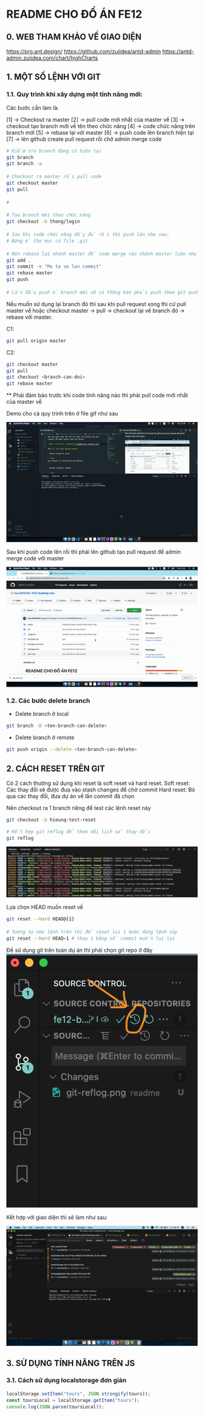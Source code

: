 # README CHO ĐỒ ÁN FE12

## 0. WEB THAM KHẢO VỀ GIAO DIỆN

<https://pro.ant.design/>
<https://github.com/zuiidea/antd-admin>
<https://antd-admin.zuiidea.com/chart/highCharts>

## 1. MỘT SỐ LỆNH VỚI GIT

### 1.1. Quy trình khi xây dựng một tính năng mới:

Các bước cần làm là:

[1] -> Checkout ra master
[2] -> pull code mới nhất của master về
[3] -> checkout tạo branch mới về tên theo chức năng
[4] -> code chức năng trên branch mới
[5] -> rebase lại với master
[6] -> push code lên branch hiện tại
[7] -> lên github create pull request rồi chờ admin merge code

```bash
# Kiểm tra branch đang có hiện tại
git branch
git branch -a

# Checkout ra master rồi pull code
git checkout master
git pull

#

# Tạo branch mới theo chức năng
git checkout -b thong/login

# Sau khi code chức năng đầy đủ rồi thì push lên như sau:
# Đứng ở thư mục có file .git

# Nên rebase lại nhánh master để code merge vào nhánh master luôn như sau:
git add .
git commit -m "Mo ta ve lan commit"
git rebase master
git push

# Lần đầu push ở branch mới sẽ có thông báo phải push theo git push --set-upstream origin thong/login

```

Nếu muốn sử dụng lại branch đó thì sau khi pull request xong thì cứ pull master về hoặc checkout master -> pull -> checkout lại về branch đó -> rebase với master.

C1:

```bash
git pull origin master
```

C2:

```bash
git checkout master
git pull
git checkout <branch-can-doi>
git rebase master
```

\*\* Phải đảm bảo trước khi code tính năng nào thì phải pull code mới nhất của master về

Demo cho cả quy trình trên ở file gif như sau

![Demo quy trinh rebase va push](./readme/git-push.gif)

Sau khi push code lên rồi thì phải lên github tạo pull request để admin merge code với master

![Demo create pull request](./readme/pull-request.gif)

### 1.2. Các bước delete branch

- Delete branch ở local

```bash
git branch -D <ten-branch-can-delete>
```

- Delete branch ở remote

```bash
git push origin --delete <ten-branch-can-delete>
```

## 2. CÁCH RESET TRÊN GIT

Có 2 cách thường sử dụng khi reset là soft reset và hard reset.
Soft reset: Các thay đổi sẽ được đưa vào stash changes để chờ commit
Hard reset: Bỏ qua các thay đổi, đưa dự án về lần commit đã chọn

Nên checkout ra 1 branch riêng để test các lệnh reset này

```bash
git checkout -b hieunq-test-reset
```

```bash
# Kết hợp git reflog để theo dõi lịch sử thay đổi
git reflog
```

![ Kết quả từ lệnh git reflog ](./readme/git-reflog.png)

Lựa chọn HEAD muốn reset về

```bash
git reset --hard HEAD@{1}

# Tương tự như lệnh trên thì để reset lui 1 bước dùng lệnh này
git reset --hard HEAD~1 # thay 1 bằng số commit muốn lui lại
```

Để sử dụng git trên toàn dự án thì phải chọn git repo ở đây
![Bấm đây để sử dụng git repo của cả dự án](./readme/git-repo.png)

Kết hợp với giao diện thì sẽ làm như sau:

![Hướng dẫn sử dụng git reset](./readme/git-reset-step.gif)

## 3. SỬ DỤNG TÍNH NĂNG TRÊN JS

### 3.1. Cách sử dụng localstorage đơn giản

```js
localStorage.setItem("tours", JSON.stringify(tours));
const toursLocal = localStorage.getItem("tours");
console.log(JSON.parse(toursLocal));
```

